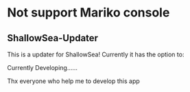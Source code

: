 # Not support Mariko console
## ShallowSea-Updater

This is a updater for ShallowSea! Currently it has the option to:

Currently Developing......

Thx everyone who help me to develop this app
